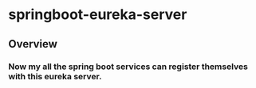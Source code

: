# springboot-eureka-server 

## Overview

### Now my all the spring boot services can register themselves with this eureka server.

